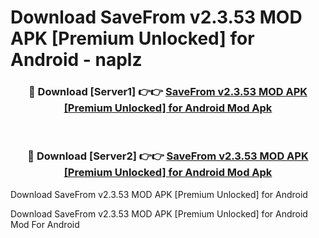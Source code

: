 # Download SaveFrom v2.3.53 MOD APK [Premium Unlocked] for Android - naplz


<div align="center">
<h3>🔴 Download [Server1] 👉👉 <a href="https://apk-comot.site?title=SaveFrom_v2.3.53_MOD_APK_[Premium_Unlocked]_for_Android">SaveFrom v2.3.53 MOD APK [Premium Unlocked] for Android Mod Apk</a></h3><br>
<h3>🔴 Download [Server2] 👉👉 <a href="https://apk-comot.site?title=SaveFrom_v2.3.53_MOD_APK_[Premium_Unlocked]_for_Android">SaveFrom v2.3.53 MOD APK [Premium Unlocked] for Android Mod Apk</a></h3>
</div>



Download SaveFrom v2.3.53 MOD APK [Premium Unlocked] for Android 

Download SaveFrom v2.3.53 MOD APK [Premium Unlocked] for Android Mod For Android